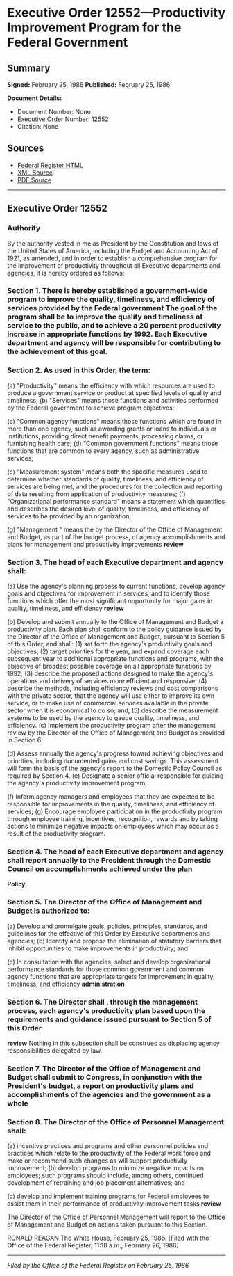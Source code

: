 # Executive Order 12552—Productivity Improvement Program for the Federal Government

## Summary

**Signed:** February 25, 1986
**Published:** February 25, 1986

**Document Details:**
- Document Number: None
- Executive Order Number: 12552
- Citation: None

## Sources
- [Federal Register HTML](https://www.presidency.ucsb.edu/documents/executive-order-12552-productivity-improvement-program-for-the-federal-government)
- [XML Source](None)
- [PDF Source](None)

---

## Executive Order 12552

### Authority

By the authority vested in me as President by the Constitution and laws of the United States of America, including the Budget and Accounting Act of 1921, as amended, and in order to establish a comprehensive program for the improvement of productivity throughout all Executive departments and agencies, it is hereby ordered as follows:
### Section 1. There is hereby established a government-wide program to improve the quality, timeliness, and efficiency of services provided by the Federal government The goal of the program shall be to improve the quality and timeliness of service to the public, and to achieve a 20 percent productivity increase in appropriate functions by 1992. Each Executive department and agency will be responsible for contributing to the achievement of this goal.

### Section 2. As used in this Order, the term:

(a) "Productivity" means the efficiency with which resources are used to produce a government service or product at specified levels of quality and timeliness;
(b) "Services" means those functions and activities performed by the Federal government to achieve program objectives;

(c) "Common agency functions" means those functions which are found in more than one agency, such as awarding grants or loans to individuals or institutions, providing direct benefit payments, processing claims, or furnishing health care;
(d) "Common government functions" means those functions that are common to every agency, such as administrative services;

(e) "Measurement system" means both the specific measures used to determine whether standards of quality, timeliness, and efficiency of services are being met, and the procedures for the collection and reporting of data resulting from application of productivity measures;
(f) "Organizational performance standard" means a statement which quantifies and describes the desired level of quality, timeliness, and efficiency of services to be provided by an organization;

(g) "Management " means the  by the Director of the Office of Management and Budget, as part of the budget process, of agency accomplishments and plans for management and productivity improvements
**review**

### Section 3. The head of each Executive department and agency shall:

(a) Use the agency's planning process to  current functions, develop agency goals and objectives for improvement in services, and to identify those functions which offer the most significant opportunity for major gains in quality, timeliness, and efficiency
**review**

(b) Develop and submit annually to the Office of Management and Budget a productivity plan. Each plan shall conform to the policy guidance issued by the Director of the Office of Management and Budget, pursuant to Section 5 of this Order, and shall:
    (1) set forth the agency's productivity goals and objectives;
    (2) target priorities for the year, and expand coverage each subsequent year to additional appropriate functions and programs, with the objective of broadest possible coverage on all appropriate functions by 1992;
    (3) describe the proposed actions designed to make the agency's operations and delivery of services more efficient and responsive;
    (4) describe the methods, including efficiency reviews and cost comparisons with the private sector, that the agency will use either to improve its own service, or to make use of commercial services available in the private sector when it is economical to do so; and,
    (5) describe the measurement systems to be used by the agency to gauge quality, timeliness, and efficiency.
(c) Implement the productivity program after the management review by the Director of the Office of Management and Budget as provided in Section 6.

(d) Assess annually the agency's progress toward achieving objectives and priorities, including documented gains and cost savings. This assessment will form the basis of the agency's report to the Domestic Policy Council as required by Section 4.
(e) Designate a senior official responsible for guiding the agency's productivity improvement program;

(f) Inform agency managers and employees that they are expected to be responsible for improvements in the quality, timeliness, and efficiency of services;
(g) Encourage employee participation in the productivity program through employee training, incentives, recognition, rewards and by taking actions to minimize negative impacts on employees which may occur as a result of the productivity program.

### Section 4. The head of each Executive department and agency shall report annually to the President through the Domestic  Council on accomplishments achieved under the plan

**Policy**

### Section 5. The Director of the Office of Management and Budget is authorized to:

(a) Develop and promulgate goals, policies, principles, standards, and guidelines for the effective  of this Order by Executive departments and agencies;
(b) Identify and propose the elimination of statutory barriers that inhibit opportunities to make improvements in productivity; and

(c) In consultation with the agencies, select and develop organizational performance standards for those common government and common agency functions that are appropriate targets for improvement in quality, timeliness, and efficiency
**administration**

### Section 6. The Director shall , through the management  process, each agency's productivity plan based upon the requirements and guidance issued pursuant to Section 5 of this Order

**review**
 Nothing in this subsection shall be construed as displacing agency responsibilities delegated by law.

### Section 7. The Director of the Office of Management and Budget shall submit to Congress, in conjunction with the President's budget, a report on productivity plans and accomplishments of the agencies and the government as a whole

### Section 8. The Director of the Office of Personnel Management shall:

(a) incentive practices and programs and other personnel policies and practices which relate to the productivity of the Federal work force and make or recommend such changes as will support productivity improvement;
(b) develop programs to minimize negative impacts on employees; such programs should include, among others, continued development of retraining and job placement alternatives; and

(c) develop and implement training programs for Federal employees to assist them in their performance of productivity improvement tasks
**review**

The Director of the Office of Personnel Management will report to the Office of Management and Budget on actions taken pursuant to this Section.

RONALD REAGAN
The White House,
February 25, 1986.
[Filed with the Office of the Federal Register, 11:18 a.m., February 26, 1986]

---

*Filed by the Office of the Federal Register on February 25, 1986*
